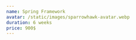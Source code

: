 ```yaml
---
name: Spring Framework
avatar: /static/images/sparrowhawk-avatar.webp
duration: 6 weeks
price: 900$
---
```

